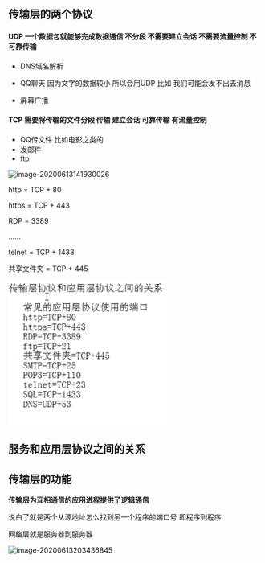 ## 传输层的两个协议



#### UDP 一个数据包就能够完成数据通信 不分段 不需要建立会话 不需要流量控制 不可靠传输

* DNS域名解析 

* QQ聊天 因为文字的数据较小 所以会用UDP 比如 我们可能会发不出去消息

* 屏幕广播

  

#### TCP 需要将传输的文件分段 传输 建立会话 可靠传输 有流量控制

+ QQ传文件 比如电影之类的
+ 发邮件
+ ftp







![image-20200613141930026](C:\Users\20924\AppData\Roaming\Typora\typora-user-images\image-20200613141930026.png)

http = TCP + 80

https = TCP + 443

RDP  = 3389

......



telnet = TCP + 1433

共享文件夹  = TCP + 445



![image-20200613142118762](https://raw.githubusercontent.com/yanzhenxing123/blogImg/master/typora202008/22/115027-545996.png)

## 服务和应用层协议之间的关系



 





## 传输层的功能

**传输层为互相通信的应用进程提供了逻辑通信**

说白了就是两个从源地址怎么找到另一个程序的端口号 即程序到程序

网络层就是服务器到服务器

![image-20200613203436845](C:\Users\20924\AppData\Roaming\Typora\typora-user-images\image-20200613203436845.png)